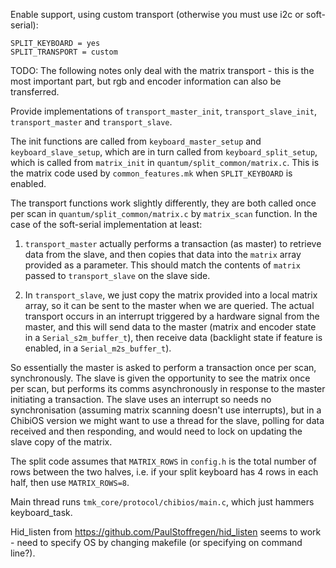 Enable support, using custom transport (otherwise you must use i2c or soft-serial):

```
SPLIT_KEYBOARD = yes
SPLIT_TRANSPORT = custom
```

TODO: The following notes only deal with the matrix transport - this is the most important part, but rgb and encoder information can also be transferred.

Provide implementations of `transport_master_init`, `transport_slave_init`, `transport_master` and `transport_slave`.

The init functions are called from `keyboard_master_setup` and `keyboard_slave_setup`, which are in turn called from `keyboard_split_setup`, which is called from `matrix_init` in `quantum/split_common/matrix.c`. This is the matrix code used by `common_features.mk` when `SPLIT_KEYBOARD` is enabled.

The transport functions work slightly differently, they are both called once per scan in `quantum/split_common/matrix.c` by `matrix_scan` function. In the case of the soft-serial implementation at least:

1. `transport_master` actually performs a transaction (as master) to retrieve data from the slave, and then copies that data into the `matrix` array provided as a parameter. This should match the contents of `matrix` passed to `transport_slave` on the slave side.

2. In `transport_slave`, we just copy the matrix provided into a local matrix array, so it can be sent to the master when we are queried. The actual transport occurs in an interrupt triggered by a hardware signal from the master, and this will send data to the master (matrix and encoder state in a `Serial_s2m_buffer_t`), then receive data (backlight state if feature is enabled, in a `Serial_m2s_buffer_t`).

So essentially the master is asked to perform a transaction once per scan, synchronously. The slave is given the opportunity to see the matrix once per scan, but performs its comms asynchronously in response to the master initiating a transaction. The slave uses an interrupt so needs no synchronisation (assuming matrix scanning doesn't use interrupts), but in a ChibiOS version we might want to use a thread for the slave, polling for data received and then responding, and would need to lock on updating the slave copy of the matrix.

The split code assumes that `MATRIX_ROWS` in `config.h` is the total number of rows between the two halves, i.e. if your split keyboard has 4 rows in each half, then use `MATRIX_ROWS=8`. 

Main thread runs `tmk_core/protocol/chibios/main.c`, which just hammers keyboard_task.

Hid_listen from https://github.com/PaulStoffregen/hid_listen seems to work - need to specify OS by changing makefile (or specifying on command line?).

